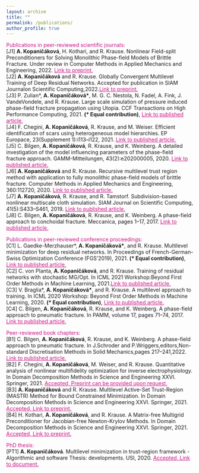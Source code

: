```yaml
---
layout: archive
title: ""
permalink: /publications/
author_profile: true
---
```



<span style="color:rgb(199, 21, 133)"> Publications in peer-reviewed scientific journals:</span><br />
[J1] **A. Kopaničáková**, H. Kothari, and R. Krause. Nonlinear Field-split Preconditioners for Solving Monolithic Phase-field Models of Brittle Fracture. Under review in Computer Methods in Applied Mechanics and Engineering, 2022. <a href="https://arxiv.org/abs/2203.13738" style="color:rgb(199, 21, 133);">Link to preprint.</a> <br />
[J2] **A. Kopaničáková** and R. Krause. Globally Convergent Multilevel Training of Deep Residual Networks. Accepted for publication in SIAM Journalon Scientific Computing,2022.<a href="https://arxiv.org/abs/2107.07572" style="color:rgb(199, 21, 133);">Link to preprint.</a> <br />
[J3] P. Zulian\*, **A. Kopaničáková\***, M. G. C. Nestola, N. Fadel, A. Fink, J. VandeVondele, and R. Krause. Large scale simulation of pressure induced phase-field fracture propagation using Utopia. CCF Transactions on High Performance Computing, 2021. **(\* Equal contribution)**, <a href="https://doi.org/10.1007/s42514-021-00069-6" style="color:rgb(199, 21, 133);">Link to published article.</a> <br />
[J4] F. Chegini, **A. Kopaničáková**, R. Krause, and M. Weiser. Efficient identification of scars using heterogeneous model hierarchies. EP Europace, 23(Supplement 1):i113–i122, 2021. <a href="https://academic.oup.com/europace/article-abstract/23/Supplement_1/i113/6158564?redirectedFrom=fulltextf" style="color:rgb(199, 21, 133);">Link to published article.</a> <br />
[J5] C. Bilgen, **A. Kopaničáková**, R. Krause, and K. Weinberg. A detailed investigation of the model influencing parameters of the phase-field fracture approach. GAMM-Mitteilungen, 43(2):e202000005, 2020. <a href="https://onlinelibrary.wiley.com/doi/epdf/10.1002/gamm.202000005" style="color:rgb(199, 21, 133);">Link to published article.</a> <br />
[J6] **A. Kopaničáková** and R. Krause. Recursive multilevel trust region method with application to fully monolithic phase-field models of brittle fracture. Computer Methods in Applied Mechanics and Engineering, 360:112720, 2020. <a href="https://www.sciencedirect.com/science/article/abs/pii/S0045782519306085" style="color:rgb(199, 21, 133);">Link to published article.</a> <br />
[J7] **A. Kopaničáková**, R. Krause, and R. Tamstorf. Subdivision-based nonlinear multiscale cloth simulation. SIAM Journal on Scientific Computing, 41(5):S433–S461, 2019. <a href="https://locus.siam.org/doi/abs/10.1137/18M1194870" style="color:rgb(199, 21, 133);">Link to published article.</a> <br />
[J8] C. Bilgen, **A. Kopaničáková**, R. Krause, and K. Weinberg. A phase-field approach to conchoidal fracture. Meccanica, pages 1–17, 2017. <a href="https://link.springer.com/content/pdf/10.1007/s11012-017-0740-z.pdf" style="color:rgb(199, 21, 133);">Link to published article.</a> <br />

<span style="color:rgb(199, 21, 133)"> Publications in peer-reviewed conference proceedings:</span><br />
[C1] L. Gaedke-Merzhauser\*, **A. Kopaničáková\***, and R. Krause. Multilevel minimization for deep residual networks. In Proceedings of French-German-Swiss Optimization Conference (FGS’2019), 2021. **(\* Equal contribution)**, <a href="https://www.proquest.com/openview/7a0e921c47a627ec2097406f991ceee4/1?pq-origsite=gscholar&cbl=1796391" style="color:rgb(199, 21, 133);">Link to published article.</a> <br />
[C2] C. von Planta, **A. Kopaničáková**, and R. Krause. Training of residual networks with stochastic MG/Opt. In ICML 2021 Workshop:Beyond First Order Methods in Machine Learning, 2021.<a href="https://drive.google.com/file/d/1dpgGBYC6ixRfpc3UxY9AH3aB4w2edUF_/view" style="color:rgb(199, 21, 133);">Link to published article.</a> <br />
[C3] V. Braglia\*, **A. Kopaničáková\***, and R. Krause. A multilevel approach to training. In ICML 2020 Workshop: Beyond First Order Methods in Machine Learning, 2020. **(\* Equal contribution)**, <a href="https://drive.google.com/file/d/10GWhl-UzVwlZur5OC43P-P-p_ktSyhUO/view" style="color:rgb(199, 21, 133);">Link to published article.</a> <br />
[C4] C. Bilgen, **A. Kopaničáková**, R. Krause, and K. Weinberg. A phase-field approach to pneumatic fracture. In PAMM, volume 17, pages 71–74, 2017. <a href="https://onlinelibrary.wiley.com/doi/epdf/10.1002/pamm.201710022" style="color:rgb(199, 21, 133);">Link to published article.</a> <br />


<span style="color:rgb(199, 21, 133)"> Peer-reviewed book chapters:</span><br />
[B1] C. Bilgen, **A. Kopaničáková**, R. Krause, and K. Weinberg. A phase-field approach to pneumatic fracture. In J.Schroder and P.Wriggers,editors,Non-standard Discretisation Methods in Solid Mechanics,pages 217–241,2022.  <a href="https://onlinelibrary.wiley.com/doi/epdf/10.1002/pamm.201710022" style="color:rgb(199, 21, 133);">Link to published article.</a> <br />
[B2] F. Chegini, **A. Kopaničáková**, M. Weiser, and R. Krause. Quantitative analysis of nonlinear multifidelity optimization for inverse electrophysiology. In Domain Decomposition Methods in Science and Engineering XXVI. Springer, 2021.  <a href="" style="color:rgb(199, 21, 133);">Accepted, Preprint can be provided upon request.</a> <br />
[B3]  **A. Kopaničáková** and R. Krause. Multilevel Active-Set Trust-Region (MASTR) Method for Bound Constrained Minimization. In Domain Decomposition Methods in Science and Engineering XXVI. Springer, 2021.  <a href="https://arxiv.org/pdf/2103.14552.pdf" style="color:rgb(199, 21, 133);">Accepted, Link to preprint.</a> <br />
[B4] H. Kothari, **A. Kopaničáková**, and R. Krause. A Matrix-free Multigrid Preconditioner for Jacobian-free Newton-Krylov Methods. In Domain Decomposition Methods in Science and Engineering XXVI. Springer, 2021.  <a href="https://arxiv.org/abs/2203.13738" style="color:rgb(199, 21, 133);">Accepted, Link to preprint.</a> <br />


<span style="color:rgb(199, 21, 133)"> PhD thesis:</span><br />
[PT1] **A. Kopaničáková**. Multilevel minimization in trust-region framework - Algorithmic and software Thesis: developments. USI, 2020. <a href="https://doc.rero.ch/record/330121/files/2020INFO021.pdf" style="color:rgb(199, 21, 133);">Accepted, Link to document.</a> <br />


